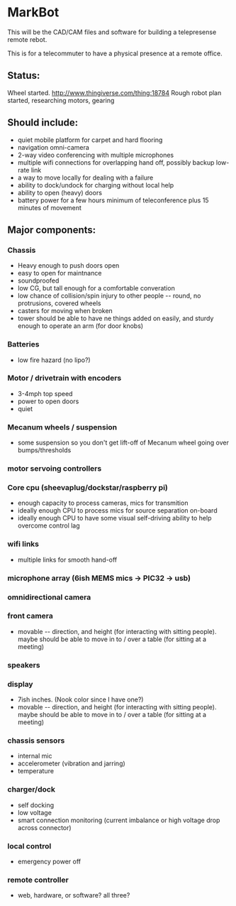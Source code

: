 # MarkBot

This will be the CAD/CAM files and software for building a telepresense
remote rebot.

This is for a telecommuter to have a physical presence at a remote office.

## Status:
Wheel started.  http://www.thingiverse.com/thing:18784
Rough robot plan started, researching motors, gearing

## Should include:
* quiet mobile platform for carpet and hard flooring
* navigation omni-camera
* 2-way video conferencing with multiple microphones
* multiple wifi connections for overlapping hand off, possibly backup low-rate link
* a way to move locally for dealing with a failure
* ability to dock/undock for charging without local help
* ability to open (heavy) doors
* battery power for a few hours minimum of teleconference plus 15 minutes of movement




## Major components:
### Chassis
- Heavy enough to push doors open
- easy to open for maintnance
- soundproofed
- low CG, but tall enough for a comfortable converation
- low chance of collision/spin injury to other people -- round, no protrusions, covered wheels 
- casters for moving when broken
- tower should be able to have ne things added on easily, and sturdy enough to operate an arm (for door knobs)

### Batteries
- low fire hazard (no lipo?)

### Motor / drivetrain with encoders
- 3-4mph top speed
- power to open doors
- quiet

### Mecanum wheels / suspension
- some suspension so you don't get lift-off of Mecanum wheel going over bumps/thresholds

### motor servoing controllers

### Core cpu (sheevaplug/dockstar/raspberry pi)
- enough capacity to process cameras, mics for transmition
- ideally enough CPU to process mics for source separation on-board
- ideally enough CPU to have some visual self-driving ability to help overcome control lag

### wifi links
- multiple links for smooth hand-off

### microphone array (6ish MEMS mics -> PIC32 -> usb)

### omnidirectional camera

### front camera
- movable -- direction, and height (for interacting with sitting people). maybe should be able to move in to / over a table (for sitting at a meeting)

### speakers

### display
- 7ish inches.  (Nook color since I have one?)
- movable -- direction, and height (for interacting with sitting people). maybe should be able to move in to / over a table (for sitting at a meeting)

### chassis sensors
- internal mic
- accelerometer (vibration and jarring)
- temperature

### charger/dock
- self docking
- low voltage
- smart connection monitoring (current imbalance or high voltage drop across connector)

### local control
- emergency power off

### remote controller
- web, hardware, or software?  all three?

